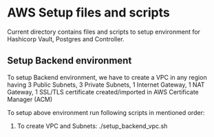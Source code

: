 
# AWS Setup files and scripts

Current directory contains files and scripts to setup environment for Hashicorp Vault, Postgres and Controller.

## Setup Backend environment

To setup Backend environment, we have to create a VPC in any region having 3 Public Subnets, 3 Private Subnets, 1 Internet Gateway, 1 NAT Gateway, 1 SSL/TLS certificate created/imported in AWS Certificate Manager (ACM)

To setup above environment run following scripts in mentioned order:

1) To create VPC and Subnets:
./setup_backend_vpc.sh